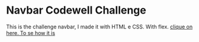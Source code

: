 # Navbar Codewell Challenge

This is the challenge navbar, I made it with HTML e CSS. With flex.
[clique on here. To se how it is][def]

[def]: https://vinicius654.github.io/NavBarProject/